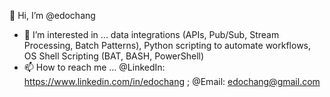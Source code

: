 <!---
edochang/edochang is a ✨ special ✨ repository because its `README.md` (this file) appears on your GitHub profile.
You can click the Preview link to take a look at your changes.
--->
👋 Hi, I’m @edochang
- 👀 I’m interested in ... data integrations (APIs, Pub/Sub, Stream Processing, Batch Patterns), Python scripting to automate workflows, OS Shell Scripting (BAT, BASH, PowerShell)
- 📫 How to reach me ... @LinkedIn: https://www.linkedin.com/in/edochang ; @Email: edochang@gmail.com

<!--- Comment Profile Placeholders --->
<!---
- 🌱 I’m currently learning ...
- 💞️ I’m looking to collaborate on ...
--->

